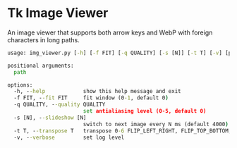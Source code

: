 # Tk Image Viewer

An image viewer that supports both arrow keys and WebP with foreign characters in long paths.

```cmd
usage: img_viewer.py [-h] [-f FIT] [-q QUALITY] [-s [N]] [-t T] [-v] [path]

positional arguments:
  path

options:
  -h, --help            show this help message and exit
  -f FIT, --fit FIT     fit window (0-1, default 0)
  -q QUALITY, --quality QUALITY
                        set antialiasing level (0-5, default 0)
  -s [N], --slideshow [N]
                        switch to next image every N ms (default 4000)
  -t T, --transpose T   transpose 0-6 FLIP_LEFT_RIGHT, FLIP_TOP_BOTTOM, ROTATE_90, ROTATE_180, ROTATE_270, TRANSPOSE, TRANSVERSE
  -v, --verbose         set log level
```
